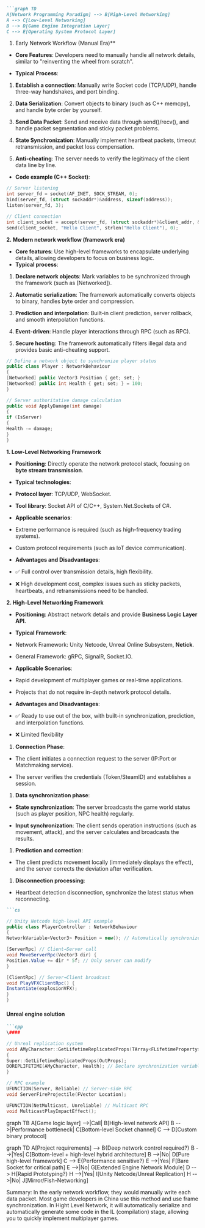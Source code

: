 ```markdown
```graph TD
A[Network Programming Paradigm] --> B[High-Level Networking]
A --> C[Low-Level Networking]
B --> D[Game Engine Integration Layer]
C --> E[Operating System Protocol Layer]
```

1. Early Network Workflow (Manual Era)**
- **Core Features**: Developers need to manually handle all network details, similar to "reinventing the wheel from scratch".

- **Typical Process**:
1. **Establish a connection**: Manually write Socket code (TCP/UDP), handle three-way handshakes, and port binding.

2. **Data Serialization**: Convert objects to binary (such as C++ memcpy), and handle byte order by yourself.

3. **Send Data Packet**: Send and receive data through send()/recv(), and handle packet segmentation and sticky packet problems.

4. **State Synchronization**: Manually implement heartbeat packets, timeout retransmission, and packet loss compensation.

5. **Anti-cheating**: The server needs to verify the legitimacy of the client data line by line.
- **Code example (C++ Socket)**:

```cpp
// Server listening
int server_fd = socket(AF_INET, SOCK_STREAM, 0);
bind(server_fd, (struct sockaddr*)&address, sizeof(address));
listen(server_fd, 3);

// Client connection
int client_socket = accept(server_fd, (struct sockaddr*)&client_addr, &addr_len);
send(client_socket, "Hello Client", strlen("Hello Client"), 0);
```

**2. Modern network workflow (framework era)**

- **Core features**: Use high-level frameworks to encapsulate underlying details, allowing developers to focus on business logic.
- **Typical process**:

1. **Declare network objects**: Mark variables to be synchronized through the framework (such as [Networked]).

2. **Automatic serialization**: The framework automatically converts objects to binary, handles byte order and compression.

3. **Prediction and interpolation**: Built-in client prediction, server rollback, and smooth interpolation functions.

4. **Event-driven**: Handle player interactions through RPC (such as RPC).

5. **Secure hosting**: The framework automatically filters illegal data and provides basic anti-cheating support.

```cpp
// Define a network object to synchronize player status
public class Player : NetworkBehaviour
{
[Networked] public Vector3 Position { get; set; }
[Networked] public int Health { get; set; } = 100;
}

// Server authoritative damage calculation
public void ApplyDamage(int damage)
{
if (IsServer)
{
Health -= damage;
}
}
```

**1. Low-Level Networking Framework**

- **Positioning**: Directly operate the network protocol stack, focusing on **byte stream transmission**.

- **Typical technologies**:

- **Protocol layer**: TCP/UDP, WebSocket.

- **Tool library**: Socket API of C/C++, System.Net.Sockets of C#.

- **Applicable scenarios**:

- Extreme performance is required (such as high-frequency trading systems).

- Custom protocol requirements (such as IoT device communication).

- **Advantages and Disadvantages**:

- ✅ Full control over transmission details, high flexibility.

- ❌ High development cost, complex issues such as sticky packets, heartbeats, and retransmissions need to be handled.

**2. High-Level Networking Framework**

- **Positioning**: Abstract network details and provide **Business Logic Layer API**.

- **Typical Framework**:

- Network Framework: Unity Netcode, Unreal Online Subsystem, **Netick**.

- General Framework: gRPC, SignalR, Socket.IO.

- **Applicable Scenarios**:

- Rapid development of multiplayer games or real-time applications.

- Projects that do not require in-depth network protocol details.

- **Advantages and Disadvantages**:

- ✅ Ready to use out of the box, with built-in synchronization, prediction, and interpolation functions.

- ❌ Limited flexibility
1. **Connection Phase**:

- The client initiates a connection request to the server (IP:Port or Matchmaking service).

- The server verifies the credentials (Token/SteamID) and establishes a session.
1. **Data synchronization phase**:
- **State synchronization**: The server broadcasts the game world status (such as player position, NPC health) regularly.

- **Input synchronization**: The client sends operation instructions (such as movement, attack), and the server calculates and broadcasts the results.
1. **Prediction and correction**:
- The client predicts movement locally (immediately displays the effect), and the server corrects the deviation after verification.
1. **Disconnection processing**:
- Heartbeat detection disconnection, synchronize the latest status when reconnecting.

```markdown
```cs

// Unity Netcode high-level API example
public class PlayerController : NetworkBehaviour
{
NetworkVariable<Vector3> Position = new(); // Automatically synchronize variables Server->Client Different network frameworks may choose to synchronize different clients with the server

[ServerRpc] // Client→Server call
void MoveServerRpc(Vector3 dir) {
Position.Value += dir * 5f; // Only server can modify
}

[ClientRpc] // Server→Client broadcast
void PlayVFXClientRpc() {
Instantiate(explosionVFX);
}
}
```

#### **Unreal engine solution**

```markdown
```cpp
\####

// Unreal replication system
void AMyCharacter::GetLifetimeReplicatedProps(TArray<FLifetimeProperty>& OutProps) const
{
Super::GetLifetimeReplicatedProps(OutProps);
DOREPLIFETIME(AMyCharacter, Health); // Declare synchronization variables
}

// RPC example
UFUNCTION(Server, Reliable) // Server-side RPC
void ServerFireProjectile(FVector Location);

UFUNCTION(NetMulticast, Unreliable) // Multicast RPC
void MulticastPlayImpactEffect();
```

graph TB
A[Game logic layer] -->|Call| B[High-level network API]
B -->|Performance bottleneck| C[Bottom-level Socket channel]
C --> D[Custom binary protocol]

graph TD
A[Project requirements] --> B{Deep network control required?}
B -->|Yes| C[Bottom-level + high-level hybrid architecture]
B -->|No| D[Pure high-level framework]
C --> E{Performance sensitive?}
E -->|Yes| F[Bare Socket for critical path]
E -->|No| G[Extended Engine Network Module]
D --> H{Rapid Prototyping?}
H -->|Yes| I[Unity Netcode/Unreal Replication]
H -->|No| J[Mirror/Fish-Networking]

Summary: In the early network workflow, they would manually write each data packet. Most game developers in China use this method and use frame synchronization. In Hight Level Network, it will automatically serialize and automatically generate some code in the IL (compilation) stage, allowing you to quickly implement multiplayer games.